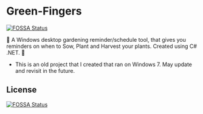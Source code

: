 # Green-Fingers
[![FOSSA Status](https://app.fossa.com/api/projects/git%2Bgithub.com%2Fmattu08%2FGreen-Fingers.svg?type=shield)](https://app.fossa.com/projects/git%2Bgithub.com%2Fmattu08%2FGreen-Fingers?ref=badge_shield)

:sunflower: A Windows desktop gardening reminder/schedule tool, that gives you reminders on when to Sow, Plant and Harvest your plants. Created using C# .NET. :strawberry:

* This is an old project that I created that ran on Windows 7. May update and revisit in the future.

## License
[![FOSSA Status](https://app.fossa.com/api/projects/git%2Bgithub.com%2Fmattu08%2FGreen-Fingers.svg?type=large)](https://app.fossa.com/projects/git%2Bgithub.com%2Fmattu08%2FGreen-Fingers?ref=badge_large)
